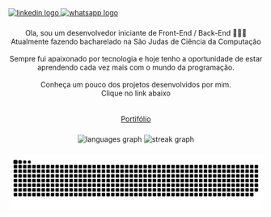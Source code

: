 <div align="left">
  <a href="https://www.linkedin.com/in/leonardo-svieira1608/" target="_blank">
    <img src="https://raw.githubusercontent.com/maurodesouza/profile-readme-generator/master/src/assets/icons/social/linkedin/default.svg" width="52" height="40" alt="linkedin logo"  />
  </a>
  <a href="https://wa.me/5511945692198" target="_blank">
    <img src="https://raw.githubusercontent.com/maurodesouza/profile-readme-generator/master/src/assets/icons/social/whatsapp/default.svg" width="52" height="40" alt="whatsapp logo"  />
  </a>
</div>

###

<p align="center">Ola, sou um desenvolvedor iniciante de Front-End / Back-End 👨🏻‍💻<br>Atualmente fazendo bacharelado na São Judas de Ciência da Computação <br><br>Sempre fui apaixonado por tecnologia e hoje tenho a oportunidade de estar aprendendo cada vez mais com o mundo da programação.<br><br>Conheça um pouco dos projetos desenvolvidos por mim.<br>Clique no link abaixo<br><br><br><a href="https://leon16x8.github.io/portifolio/">Portifólio</a></p>

###

<div align="center">
  <img src="https://github-readme-stats.vercel.app/api/top-langs?username=Leon16x8&locale=pt-br&hide_title=false&layout=compact&card_width=320&langs_count=5&theme=dracula&hide_border=false&order=2" height="150" alt="languages graph"  />
  <img src="https://streak-stats.demolab.com?user=Leon16x8&locale=pt-br&mode=daily&theme=dracula&hide_border=false&border_radius=5&order=3" height="150" alt="streak graph"  />
</div>

###

<img src="https://raw.githubusercontent.com/Leon16x8/Leon16x8/output/snake.svg" alt="Snake animation" />

###
